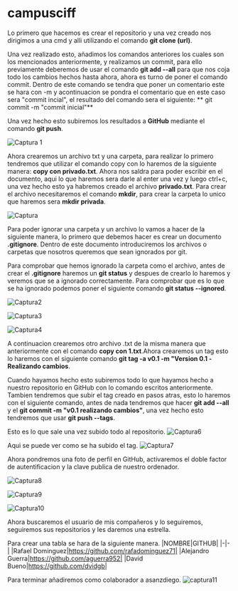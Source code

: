 # campusciff


Lo primero que hacemos es crear el repositorio y una vez creado nos
dirigimos a una cmd y alli utilizando el comando **git clone (url)**.

Una vez realizado esto, añadimos los comandos anteriores los cuales
son los mencionados anteriormente, y realizamos un commit, para ello
previamente deberemos de usar el comando **git add --all** para que
nos coja todo los cambios hechos hasta ahora, ahora es turno de poner
el comando commit. Dentro de este comando se tendra que poner un 
comentario este se hara con -m y acontinuacion se pondra el comentario
que en este caso sera "commit incial", el resultado del comando sera
el siguiente:
** git commit -m "commit inicial"**

Una vez hecho esto subiremos los resultados a **GitHub** mediante el
comando **git push**.

![Captura 1](https://user-images.githubusercontent.com/71384524/93804979-53fa1f80-fc47-11ea-9be3-7da8108ea636.PNG)

Ahora crearemos un archivo txt y una carpeta, para realizar lo primero
tendremos que utilizar el comando copy con lo haremos de la siguiente
manera: **copy con privado.txt**. Ahora nos saldra para poder escribir 
en el documento, aqui lo que haremos sera darle al enter una vez y luego
ctrl+c, una vez hecho esto ya habremos creado el archivo **privado.txt**.
Para crear el archivo necesitaremos el comando **mkdir**, para crear la 
carpeta lo unico que haremos sera **mkdir privada**.

![Captura](https://user-images.githubusercontent.com/71384524/93805074-7d1ab000-fc47-11ea-8202-c356de31ad95.PNG)

Para poder ignorar una carpeta y un archivo lo vamos a hacer de la siguiente
manera, lo primero que debemos hacer es crear un documento **.gitignore**. 
Dentro de este documento introduciremos los archivos o carpetas que nosotros
queremos que sean ignorados por git.

Para comprobar que hemos ignorado la carpeta como el archivo, antes de crear 
el **.gitignore** haremos un **git status** y despues de crearlo lo haremos
y veremos que se a ignorado correctamente. Para comprobar que es lo que se ha 
ignorado podemos poner el siguiente comando **git status --ignored**.

![Captura2](https://user-images.githubusercontent.com/71384524/93805250-c0751e80-fc47-11ea-8bff-b21a0465420b.PNG)

![Captura3](https://user-images.githubusercontent.com/71384524/93805266-c8cd5980-fc47-11ea-98d2-8ee427004f80.PNG)

![Captura4](https://user-images.githubusercontent.com/71384524/93805284-cff46780-fc47-11ea-8570-78f6e829a2f8.PNG)


A continuacion crearemos otro archivo .txt de la misma manera que anteriormente
con el comando **copy con 1.txt**.Ahora crearemos un tag esto lo haremos con el
siguiente comando **git tag -a v0.1 -m "Version 0.1 -Realizando cambios**.

Cuando hayamos hecho esto subiremos todo lo que hayamos hecho a nuestro repositorio
en GitHub con lo comando escritos anteriormente. Tambien tendremos que subir el tag
creado en pasos atras, esto lo haremos con el siguiente comando, antes de nada 
tendremos que hacer **git add --all** y el **git commit -m "v0.1 realizando cambios"**, 
una vez hecho esto tendremos que usar **git push --tags**.

Esto es lo que sale una vez subido todo al repositorio.
![Captura6](https://user-images.githubusercontent.com/71384524/93805486-1cd83e00-fc48-11ea-863e-27cadcb560e7.PNG)

Aqui se puede ver como se ha subido el tag.
![Captura7](https://user-images.githubusercontent.com/71384524/93805631-4a24ec00-fc48-11ea-84b6-561feb942748.PNG)

Ahora pondremos una foto de perfil en GitHub, activaremos el doble factor de 
autentificacion y la clave publica de nuestro ordenador.

![Captura8](https://user-images.githubusercontent.com/71384524/93806074-e6e78980-fc48-11ea-8c5c-b2959dfabbae.PNG)

![Captura9](https://user-images.githubusercontent.com/71384524/93806088-eea72e00-fc48-11ea-8822-f84aaf9b1224.PNG)

![Captura10](https://user-images.githubusercontent.com/71384524/93806105-f666d280-fc48-11ea-9c05-d43af893ca15.PNG)

Ahora buscaremos el usuario de mis compañeros y lo seguiremos, seguiremos sus 
repositorios y les daremos una estrella.

Para crear una tabla se hara de la siguiente manera.
|NOMBRE|GITHUB|
|-|-|
|Rafael Dominguez|https://github.com/rafadominguez71|
|Alejandro Guerra|https://github.com/aguerra952|
|David Bueno|https://github.com/dvidgb|

Para terminar añadiremos como colaborador a asanzdiego.
![captura11](https://user-images.githubusercontent.com/71384524/93806432-6e34fd00-fc49-11ea-93a4-129b191abd9e.PNG)

